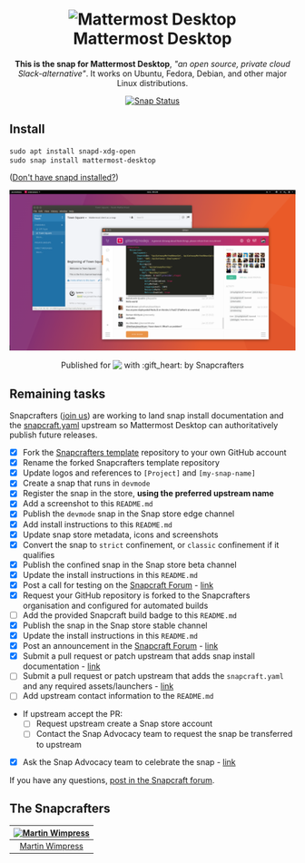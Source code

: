 <h1 align="center">
  <img src="https://dashboard.snapcraft.io/site_media/appmedia/2017/04/mattermost-desktop.png" alt="Mattermost Desktop">
  <br />
  Mattermost Desktop
</h1>

<p align="center"><b>This is the snap for Mattermost Desktop</b>, <i>"an open source, private cloud Slack-alternative"</i>. It works on Ubuntu, Fedora, Debian, and other major Linux distributions.</p>

<p align="center">
<a href="https://build.snapcraft.io/user/snapcrafters/mattermost-desktop"><img src="https://build.snapcraft.io/badge/snapcrafters/mattermost-desktop.svg" alt="Snap Status"></a>
</p>

## Install

    sudo apt install snapd-xdg-open
    sudo snap install mattermost-desktop

([Don't have snapd installed?](https://snapcraft.io/docs/core/install))

![Mattermost Desktop](screenshot.png?raw=true "Mattermost Desktop")

<p align="center">Published for <img src="http://anything.codes/slack-emoji-for-techies/emoji/tux.png" align="top" width="24" /> with :gift_heart: by Snapcrafters</p>

## Remaining tasks

Snapcrafters ([join us](https://forum.snapcraft.io/t/join-snapcrafters/1325)) are working to land snap install documentation and the [snapcraft.yaml](https://github.com/snapcrafters/mattermost-desktop/blob/master/snap/snapcraft.yaml) upstream so Mattermost Desktop can authoritatively publish future releases.

  - [x] Fork the [Snapcrafters template](https://github.com/snapcrafters/fork-and-rename-me) repository to your own GitHub account
  - [x] Rename the forked Snapcrafters template repository
  - [x] Update logos and references to `[Project]` and `[my-snap-name]`
  - [x] Create a snap that runs in `devmode`
  - [x] Register the snap in the store, **using the preferred upstream name**
  - [x] Add a screenshot to this `README.md`
  - [x] Publish the `devmode` snap in the Snap store edge channel
  - [x] Add install instructions to this `README.md`
  - [x] Update snap store metadata, icons and screenshots
  - [x] Convert the snap to `strict` confinement, or `classic` confinement if it qualifies
  - [x] Publish the confined snap in the Snap store beta channel
  - [x] Update the install instructions in this `README.md`
  - [x] Post a call for testing on the [Snapcraft Forum](https://forum.snapcraft.io) - [link](https://insights.ubuntu.com/2017/06/15/gitter-and-mattermost-two-desktop-apps-for-your-future-chat-platform/)
  - [x] Request your GitHub repository is forked to the Snapcrafters organisation and configured for automated builds
  - [ ] Add the provided Snapcraft build badge to this `README.md`
  - [x] Publish the snap in the Snap store stable channel
  - [x] Update the install instructions in this `README.md`
  - [x] Post an announcement in the [Snapcraft Forum](https://forum.snapcraft.io) - [link](https://insights.ubuntu.com/2017/06/15/gitter-and-mattermost-two-desktop-apps-for-your-future-chat-platform/)
  - [x] Submit a pull request or patch upstream that adds snap install documentation - [link](https://github.com/mattermost/docs/pull/1138)
  - [ ] Submit a pull request or patch upstream that adds the `snapcraft.yaml` and any required assets/launchers - [link]()
  - [ ] Add upstream contact information to the `README.md`  
  - If upstream accept the PR:
    - [ ] Request upstream create a Snap store account
    - [ ] Contact the Snap Advocacy team to request the snap be transferred to upstream
  - [x]  Ask the Snap Advocacy team to celebrate the snap - [link](https://insights.ubuntu.com/2017/06/15/gitter-and-mattermost-two-desktop-apps-for-your-future-chat-platform/)

If you have any questions, [post in the Snapcraft forum](https://forum.snapcraft.io).

## The Snapcrafters

| [![Martin Wimpress](http://gravatar.com/avatar/ce95823a37d9ffa2e65a31cc60a2c42a/?s=128)](https://github.com/flexiondotorg/) |
| :---: |
| [Martin Wimpress](https://github.com/flexiondotorg/) |

<!--
## Upstream

| [![Chris Marsh](http://gravatar.com/avatar/288010bc9def7b7a1c68f417583407e9?s=128)](https://github.com/crmarsh) |
| :---: |
| [Chris Marsh](https://github.com/crmarsh) |
-->
